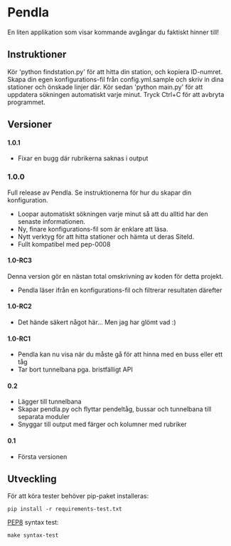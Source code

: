 Pendla
======

En liten applikation som visar kommande avgångar du faktiskt hinner till!

## Instruktioner

Kör 'python findstation.py' för att hitta din station, och kopiera ID-numret.
Skapa din egen konfigurations-fil från config.yml.sample och skriv in
dina stationer och önskade linjer där. Kör sedan 'python main.py' för att
uppdatera sökningen automatiskt varje minut. Tryck Ctrl+C för att avbryta
programmet.

## Versioner

#### 1.0.1

- Fixar en bugg där rubrikerna saknas i output

### 1.0.0

Full release av Pendla. Se instruktionerna för hur du skapar din konfiguration.

- Loopar automatiskt sökningen varje minut så att du alltid har den
  senaste informationen.
- Ny, finare konfigurations-fil som är enklare att läsa.
- Nytt verktyg för att hitta stationer och hämta ut deras SiteId.
- Fullt kompatibel med pep-0008

#### 1.0-RC3

Denna version gör en nästan total omskrivning av koden för detta projekt.

- Pendla läser ifrån en konfigurations-fil och filtrerar resultaten därefter

#### 1.0-RC2

- Det hände säkert något här... Men jag har glömt vad :)

#### 1.0-RC1

- Pendla kan nu visa när du måste gå för att hinna med en buss eller ett tåg
- Tar bort tunnelbana pga. bristfälligt API

#### 0.2

- Lägger till tunnelbana
- Skapar pendla.py och flyttar pendeltåg, bussar och tunnelbana till separata moduler
- Snyggar till output med färger och kolumner med rubriker

#### 0.1

- Första versionen

## Utveckling

För att köra tester behöver pip-paket installeras:

```
pip install -r requirements-test.txt
```

[PEP8](https://www.python.org/dev/peps/pep-0008/) syntax test:

```
make syntax-test
```
